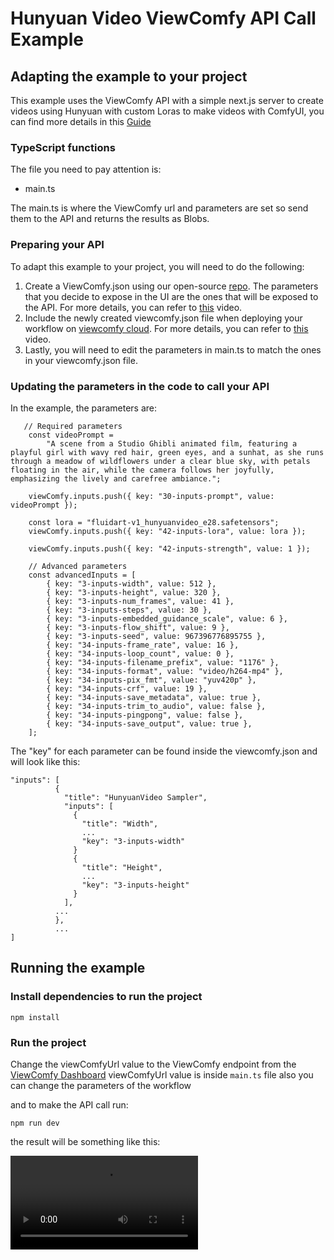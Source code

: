 # Hunyuan Video ViewComfy API Call Example

## Adapting the example to your project

This example uses the ViewComfy API with a simple next.js server to create videos using Hunyuan with custom Loras to make videos with ComfyUI, you can find more details in this [Guide](https://www.viewcomfy.com/blog/using-custom-loras-to-make-videos-with-comfyui "using-custom-loras-to-make-videos-with-comfyui") 

### TypeScript functions

The file you need to pay attention is: 
- main.ts

The main.ts is where the ViewComfy url and parameters are set so send them to the API and returns the results as Blobs. 

### Preparing your API

To adapt this example to your project, you will need to do the following:
1. Create a ViewComfy.json using our open-source [repo](https://github.com/ViewComfy/ViewComfy). The parameters that you decide to expose in the UI are the ones that will be exposed to the API. For more details, you can refer to [this](https://youtu.be/sG2elA1bdrg) video.
2. Include the newly created viewcomfy.json file when deploying your workflow on [viewcomfy cloud](https://app.viewcomfy.com/ ""). For more details, you can refer to [this](https://youtu.be/pIODXFU9sHw) video.
3. Lastly, you will need to edit the parameters in main.ts to match the ones in your viewcomfy.json file. 

### Updating the parameters in the code to call your API

In the example, the parameters are:
```
   // Required parameters
    const videoPrompt =
        "A scene from a Studio Ghibli animated film, featuring a playful girl with wavy red hair, green eyes, and a sunhat, as she runs through a meadow of wildflowers under a clear blue sky, with petals floating in the air, while the camera follows her joyfully, emphasizing the lively and carefree ambiance.";

    viewComfy.inputs.push({ key: "30-inputs-prompt", value: videoPrompt });

    const lora = "fluidart-v1_hunyuanvideo_e28.safetensors";
    viewComfy.inputs.push({ key: "42-inputs-lora", value: lora });

    viewComfy.inputs.push({ key: "42-inputs-strength", value: 1 });

    // Advanced parameters
    const advancedInputs = [
        { key: "3-inputs-width", value: 512 },
        { key: "3-inputs-height", value: 320 },
        { key: "3-inputs-num_frames", value: 41 },
        { key: "3-inputs-steps", value: 30 },
        { key: "3-inputs-embedded_guidance_scale", value: 6 },
        { key: "3-inputs-flow_shift", value: 9 },
        { key: "3-inputs-seed", value: 967396776895755 },
        { key: "34-inputs-frame_rate", value: 16 },
        { key: "34-inputs-loop_count", value: 0 },
        { key: "34-inputs-filename_prefix", value: "1176" },
        { key: "34-inputs-format", value: "video/h264-mp4" },
        { key: "34-inputs-pix_fmt", value: "yuv420p" },
        { key: "34-inputs-crf", value: 19 },
        { key: "34-inputs-save_metadata", value: true },
        { key: "34-inputs-trim_to_audio", value: false },
        { key: "34-inputs-pingpong", value: false },
        { key: "34-inputs-save_output", value: true },
    ];

```

The "key" for each parameter can be found inside the viewcomfy.json and will look like this:
``` 
"inputs": [
          {
            "title": "HunyuanVideo Sampler",
            "inputs": [
              {
                "title": "Width",
                ...
                "key": "3-inputs-width"
              }
              {
                "title": "Height",
                ...
                "key": "3-inputs-height"
              }
            ],
          ...
          },
          ...
]
```

## Running the example 


### Install dependencies to run the project

```
npm install
```

### Run the project

Change the viewComfyUrl value to the ViewComfy endpoint from the [ViewComfy Dashboard](https://app.viewcomfy.com)
viewComfyUrl value is inside `main.ts` file also you can change the parameters of the workflow

and to make the API call run:

```
npm run dev
```

the result will be something like this:



![Hunyuan Video characters result](https://raw.githubusercontent.com/ViewComfy/cloud-public/main/workflows/hunyuan-video/hunyuan_video_cover_video.mp4 "Hunyuan Video result")
